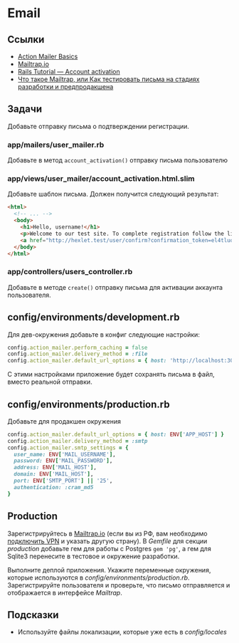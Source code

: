 # Email

## Ссылки

* [Action Mailer Basics](https://guides.rubyonrails.org/action_mailer_basics.html)
* [Mailtrap.io](https://mailtrap.io/)
* [Rails Tutorial — Account activation](https://www.railstutorial.org/book/account_activation)
* [Что такое Mailtrap, или Как тестировать письма на стадиях разработки и предпродакшена](https://ru.hexlet.io/blog/posts/chto-takoe-mailtrap-ili-kak-testirovat-pisma-na-stadiyah-razrabotki-i-predprodakshena)

## Задачи

Добавьте отправку письма о подтверждении регистрации.

### app/mailers/user_mailer.rb

Добавьте в метод `account_activation()` отправку письма пользователю

### app/views/user_mailer/account_activation.html.slim

Добавьте шаблон письма. Должен получится следующий результат:

```html
<html>
  <!-- ... -->
  <body>
    <h1>Hello, username!</h1>
    <p>Welcome to our test site. To complete registration follow the link below</p>
    <a href="http://hexlet.test/user/confirm?confirmation_token=el4tluqCGOiQrD_kRvwsIw">Complete registration</a>
  </body>
</html>
```

### app/controllers/users_controller.rb

Добавьте в методе `create()` отправку письма для активации аккаунта пользователя.

## config/environments/development.rb

Для дев-окружения добавьте в конфиг следующие настройки:

```ruby
config.action_mailer.perform_caching = false
config.action_mailer.delivery_method = :file
config.action_mailer.default_url_options = { host: 'http://localhost:3000' } # имя хоста может отличатьcя, если приложение запущено на другом домене или порте
```

С этими настройками приложение будет сохранять письма в файл, вместо реальной отправки.

## config/environments/production.rb

Добавьте для продакшен окружения

```ruby
config.action_mailer.default_url_options = { host: ENV['APP_HOST'] }
config.action_mailer.delivery_method = :smtp
config.action_mailer.smtp_settings = {
  user_name: ENV['MAIL_USERNAME'],
  password: ENV['MAIL_PASSWORD'],
  address: ENV['MAIL_HOST'],
  domain: ENV['MAIL_HOST'],
  port: ENV['SMTP_PORT'] || '25',
  authentication: :cram_md5
}
```

## Production

Зарегистрируйтесь в [Mailtrap.io](https://mailtrap.io/) (если вы из РФ, вам необходимо [подключить VPN](https://github.com/Hexlet/hexlet-unblock) и указать другую страну). В _Gemfile_ для секции _production_ добавьте гем для работы с Postgres `gem 'pg'`, а гем для Sqlite3 перенесите в тестовое и окружение разработки.

Выполните деплой приложения. Укажите переменные окружения, которые используются в _config/environments/production.rb_. Зарегистрируйте пользователя и проверьте, что письмо отправляется и отображается в интерфейсе _Mailtrap_.

## Подсказки

* Используйте файлы локализации, которые уже есть в *config/locales*
